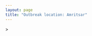 ```yaml
---
layout: page
title: "Outbreak location: Amritsar"
---
```

<div id="mapid">
<script src="https://buda-magenta.github.io/hazard_map/load_map.js"></script>
><script>
var marker_outbreak = L.marker([31.634308, 74.873679],{"autoPan": true}).addTo(map); marker_outbreak.bindTooltip("Amritsar").openTooltip();

var circle_1 = L.circle([30.909016, 75.851601], {"pane": "markerPane", "color": "red", "fill": true, "fillOpacity": 0.2, "fillRule": "evenodd", "lineCap": "round", "lineJoin": "round", "opacity": 1.0, "radius": 320615, "stroke": true, "weight": 2}).addTo(map);
circle_1.bindTooltip("Ludhiana<br>rank: 1<br>hazard index: 0.080154")

var circle_2 = L.circle([28.651718, 77.221939], {"pane": "markerPane", "color": "red", "fill": true, "fillOpacity": 0.2, "fillRule": "evenodd", "lineCap": "round", "lineJoin": "round", "opacity": 1.0, "radius": 251737, "stroke": true, "weight": 2}).addTo(map);
circle_2.bindTooltip("Delhi<br>rank: 2<br>hazard index: 0.062934")

var circle_3 = L.circle([31.292011, 75.568058], {"pane": "markerPane", "color": "red", "fill": true, "fillOpacity": 0.2, "fillRule": "evenodd", "lineCap": "round", "lineJoin": "round", "opacity": 1.0, "radius": 160272, "stroke": true, "weight": 2}).addTo(map);
circle_3.bindTooltip("Jalandhar<br>rank: 3<br>hazard index: 0.040068")

var circle_4 = L.circle([31.819302, 75.199994], {"pane": "markerPane", "color": "red", "fill": true, "fillOpacity": 0.2, "fillRule": "evenodd", "lineCap": "round", "lineJoin": "round", "opacity": 1.0, "radius": 95310, "stroke": true, "weight": 2}).addTo(map);
circle_4.bindTooltip("Batala<br>rank: 4<br>hazard index: 0.023828")

var circle_5 = L.circle([32.301710, 75.658642], {"pane": "markerPane", "color": "red", "fill": true, "fillOpacity": 0.2, "fillRule": "evenodd", "lineCap": "round", "lineJoin": "round", "opacity": 1.0, "radius": 92599, "stroke": true, "weight": 2}).addTo(map);
circle_5.bindTooltip("Pathankot<br>rank: 5<br>hazard index: 0.023150")

var circle_6 = L.circle([32.718561, 74.858092], {"pane": "markerPane", "color": "red", "fill": true, "fillOpacity": 0.2, "fillRule": "evenodd", "lineCap": "round", "lineJoin": "round", "opacity": 1.0, "radius": 77127, "stroke": true, "weight": 2}).addTo(map);
circle_6.bindTooltip("Jammu<br>rank: 6<br>hazard index: 0.019282")

var circle_7 = L.circle([19.075990, 72.877393], {"pane": "markerPane", "color": "red", "fill": true, "fillOpacity": 0.2, "fillRule": "evenodd", "lineCap": "round", "lineJoin": "round", "opacity": 1.0, "radius": 42081, "stroke": true, "weight": 2}).addTo(map);
circle_7.bindTooltip("Mumbai<br>rank: 7<br>hazard index: 0.010520")

var circle_8 = L.circle([26.838100, 80.934600], {"pane": "markerPane", "color": "red", "fill": true, "fillOpacity": 0.2, "fillRule": "evenodd", "lineCap": "round", "lineJoin": "round", "opacity": 1.0, "radius": 27247, "stroke": true, "weight": 2}).addTo(map);
circle_8.bindTooltip("Lucknow<br>rank: 8<br>hazard index: 0.006812")

var circle_9 = L.circle([29.988077, 77.508130], {"pane": "markerPane", "color": "red", "fill": true, "fillOpacity": 0.2, "fillRule": "evenodd", "lineCap": "round", "lineJoin": "round", "opacity": 1.0, "radius": 25838, "stroke": true, "weight": 2}).addTo(map);
circle_9.bindTooltip("Saharanpur<br>rank: 9<br>hazard index: 0.006460")

var circle_10 = L.circle([25.531031, 78.652689], {"pane": "markerPane", "color": "red", "fill": true, "fillOpacity": 0.2, "fillRule": "evenodd", "lineCap": "round", "lineJoin": "round", "opacity": 1.0, "radius": 22914, "stroke": true, "weight": 2}).addTo(map);
circle_10.bindTooltip("Jhansi<br>rank: 10<br>hazard index: 0.005729")

var circle_11 = L.circle([22.541418, 88.357691], {"pane": "markerPane", "color": "red", "fill": true, "fillOpacity": 0.2, "fillRule": "evenodd", "lineCap": "round", "lineJoin": "round", "opacity": 1.0, "radius": 18970, "stroke": true, "weight": 2}).addTo(map);
circle_11.bindTooltip("Kolkata<br>rank: 11<br>hazard index: 0.004743")

var circle_12 = L.circle([30.733442, 76.779714], {"pane": "markerPane", "color": "red", "fill": true, "fillOpacity": 0.2, "fillRule": "evenodd", "lineCap": "round", "lineJoin": "round", "opacity": 1.0, "radius": 18167, "stroke": true, "weight": 2}).addTo(map);
circle_12.bindTooltip("Chandigarh<br>rank: 12<br>hazard index: 0.004542")

var circle_13 = L.circle([28.863842, 78.805778], {"pane": "markerPane", "color": "red", "fill": true, "fillOpacity": 0.2, "fillRule": "evenodd", "lineCap": "round", "lineJoin": "round", "opacity": 1.0, "radius": 16598, "stroke": true, "weight": 2}).addTo(map);
circle_13.bindTooltip("Moradabad<br>rank: 13<br>hazard index: 0.004150")

var circle_14 = L.circle([31.608574, 75.846442], {"pane": "markerPane", "color": "red", "fill": true, "fillOpacity": 0.2, "fillRule": "evenodd", "lineCap": "round", "lineJoin": "round", "opacity": 1.0, "radius": 15738, "stroke": true, "weight": 2}).addTo(map);
circle_14.bindTooltip("Hoshiarpur<br>rank: 14<br>hazard index: 0.003935")

var circle_15 = L.circle([28.457876, 79.405571], {"pane": "markerPane", "color": "red", "fill": true, "fillOpacity": 0.2, "fillRule": "evenodd", "lineCap": "round", "lineJoin": "round", "opacity": 1.0, "radius": 14140, "stroke": true, "weight": 2}).addTo(map);
circle_15.bindTooltip("Bareilly<br>rank: 15<br>hazard index: 0.003535")

var circle_16 = L.circle([30.179115, 75.047102], {"pane": "markerPane", "color": "red", "fill": true, "fillOpacity": 0.2, "fillRule": "evenodd", "lineCap": "round", "lineJoin": "round", "opacity": 1.0, "radius": 13505, "stroke": true, "weight": 2}).addTo(map);
circle_16.bindTooltip("Bathinda<br>rank: 16<br>hazard index: 0.003376")

var circle_17 = L.circle([30.145054, 74.195660], {"pane": "markerPane", "color": "red", "fill": true, "fillOpacity": 0.2, "fillRule": "evenodd", "lineCap": "round", "lineJoin": "round", "opacity": 1.0, "radius": 9849, "stroke": true, "weight": 2}).addTo(map);
circle_17.bindTooltip("Abohar<br>rank: 17<br>hazard index: 0.002462")

var circle_18 = L.circle([26.671329, 83.364583], {"pane": "markerPane", "color": "red", "fill": true, "fillOpacity": 0.2, "fillRule": "evenodd", "lineCap": "round", "lineJoin": "round", "opacity": 1.0, "radius": 9276, "stroke": true, "weight": 2}).addTo(map);
circle_18.bindTooltip("Gorakhpur<br>rank: 18<br>hazard index: 0.002319")

var circle_19 = L.circle([30.783987, 75.160574], {"pane": "markerPane", "color": "red", "fill": true, "fillOpacity": 0.2, "fillRule": "evenodd", "lineCap": "round", "lineJoin": "round", "opacity": 1.0, "radius": 8263, "stroke": true, "weight": 2}).addTo(map);
circle_19.bindTooltip("Moga<br>rank: 19<br>hazard index: 0.002066")

var circle_20 = L.circle([26.460914, 80.321759], {"pane": "markerPane", "color": "red", "fill": true, "fillOpacity": 0.2, "fillRule": "evenodd", "lineCap": "round", "lineJoin": "round", "opacity": 1.0, "radius": 8214, "stroke": true, "weight": 2}).addTo(map);
circle_20.bindTooltip("Kanpur<br>rank: 20<br>hazard index: 0.002054")

var circle_21 = L.circle([30.883006, 75.869732], {"pane": "markerPane", "color": "red", "fill": true, "fillOpacity": 0.2, "fillRule": "evenodd", "lineCap": "round", "lineJoin": "round", "opacity": 1.0, "radius": 8125, "stroke": true, "weight": 2}).addTo(map);
circle_21.bindTooltip("S.A.S. Nagar<br>rank: 21<br>hazard index: 0.002031")

var circle_22 = L.circle([30.885100, 74.660141], {"pane": "markerPane", "color": "red", "fill": true, "fillOpacity": 0.2, "fillRule": "evenodd", "lineCap": "round", "lineJoin": "round", "opacity": 1.0, "radius": 7871, "stroke": true, "weight": 2}).addTo(map);
circle_22.bindTooltip("Firozpur<br>rank: 22<br>hazard index: 0.001968")

var circle_23 = L.circle([26.915458, 75.818982], {"pane": "markerPane", "color": "red", "fill": true, "fillOpacity": 0.2, "fillRule": "evenodd", "lineCap": "round", "lineJoin": "round", "opacity": 1.0, "radius": 7314, "stroke": true, "weight": 2}).addTo(map);
circle_23.bindTooltip("Jaipur<br>rank: 23<br>hazard index: 0.001829")

var circle_24 = L.circle([25.335649, 83.007629], {"pane": "markerPane", "color": "red", "fill": true, "fillOpacity": 0.2, "fillRule": "evenodd", "lineCap": "round", "lineJoin": "round", "opacity": 1.0, "radius": 6631, "stroke": true, "weight": 2}).addTo(map);
circle_24.bindTooltip("Varanasi<br>rank: 24<br>hazard index: 0.001658")

var circle_25 = L.circle([30.283140, 74.522997], {"pane": "markerPane", "color": "red", "fill": true, "fillOpacity": 0.2, "fillRule": "evenodd", "lineCap": "round", "lineJoin": "round", "opacity": 1.0, "radius": 6629, "stroke": true, "weight": 2}).addTo(map);
circle_25.bindTooltip("Muktsar<br>rank: 25<br>hazard index: 0.001657")

var circle_26 = L.circle([27.175255, 78.009816], {"pane": "markerPane", "color": "red", "fill": true, "fillOpacity": 0.2, "fillRule": "evenodd", "lineCap": "round", "lineJoin": "round", "opacity": 1.0, "radius": 6626, "stroke": true, "weight": 2}).addTo(map);
circle_26.bindTooltip("Agra<br>rank: 26<br>hazard index: 0.001657")

var circle_27 = L.circle([12.979120, 77.591300], {"pane": "markerPane", "color": "red", "fill": true, "fillOpacity": 0.2, "fillRule": "evenodd", "lineCap": "round", "lineJoin": "round", "opacity": 1.0, "radius": 6565, "stroke": true, "weight": 2}).addTo(map);
circle_27.bindTooltip("Bangalore<br>rank: 27<br>hazard index: 0.001641")

var circle_28 = L.circle([30.533129, 75.880760], {"pane": "markerPane", "color": "red", "fill": true, "fillOpacity": 0.2, "fillRule": "evenodd", "lineCap": "round", "lineJoin": "round", "opacity": 1.0, "radius": 6439, "stroke": true, "weight": 2}).addTo(map);
circle_28.bindTooltip("Malerkotla<br>rank: 28<br>hazard index: 0.001610")

var circle_29 = L.circle([25.609324, 85.123525], {"pane": "markerPane", "color": "red", "fill": true, "fillOpacity": 0.2, "fillRule": "evenodd", "lineCap": "round", "lineJoin": "round", "opacity": 1.0, "radius": 6250, "stroke": true, "weight": 2}).addTo(map);
circle_29.bindTooltip("Patna<br>rank: 29<br>hazard index: 0.001563")

var circle_30 = L.circle([23.258486, 77.401989], {"pane": "markerPane", "color": "red", "fill": true, "fillOpacity": 0.2, "fillRule": "evenodd", "lineCap": "round", "lineJoin": "round", "opacity": 1.0, "radius": 6036, "stroke": true, "weight": 2}).addTo(map);
circle_30.bindTooltip("Bhopal<br>rank: 30<br>hazard index: 0.001509")

var circle_31 = L.circle([28.428262, 77.002700], {"pane": "markerPane", "color": "red", "fill": true, "fillOpacity": 0.2, "fillRule": "evenodd", "lineCap": "round", "lineJoin": "round", "opacity": 1.0, "radius": 5630, "stroke": true, "weight": 2}).addTo(map);
circle_31.bindTooltip("Gurgaon<br>rank: 31<br>hazard index: 0.001408")

var circle_32 = L.circle([30.384367, 76.770421], {"pane": "markerPane", "color": "red", "fill": true, "fillOpacity": 0.2, "fillRule": "evenodd", "lineCap": "round", "lineJoin": "round", "opacity": 1.0, "radius": 5156, "stroke": true, "weight": 2}).addTo(map);
circle_32.bindTooltip("Ambala<br>rank: 32<br>hazard index: 0.001289")

var circle_33 = L.circle([28.402979, 77.310384], {"pane": "markerPane", "color": "red", "fill": true, "fillOpacity": 0.2, "fillRule": "evenodd", "lineCap": "round", "lineJoin": "round", "opacity": 1.0, "radius": 5145, "stroke": true, "weight": 2}).addTo(map);
circle_33.bindTooltip("Faridabad<br>rank: 33<br>hazard index: 0.001286")

var circle_34 = L.circle([21.170200, 72.831100], {"pane": "markerPane", "color": "red", "fill": true, "fillOpacity": 0.2, "fillRule": "evenodd", "lineCap": "round", "lineJoin": "round", "opacity": 1.0, "radius": 5091, "stroke": true, "weight": 2}).addTo(map);
circle_34.bindTooltip("Surat<br>rank: 34<br>hazard index: 0.001273")

var circle_35 = L.circle([31.385241, 75.305523], {"pane": "markerPane", "color": "red", "fill": true, "fillOpacity": 0.2, "fillRule": "evenodd", "lineCap": "round", "lineJoin": "round", "opacity": 1.0, "radius": 5090, "stroke": true, "weight": 2}).addTo(map);
circle_35.bindTooltip("Kapurthala<br>rank: 35<br>hazard index: 0.001273")

var circle_36 = L.circle([21.149813, 79.082056], {"pane": "markerPane", "color": "red", "fill": true, "fillOpacity": 0.2, "fillRule": "evenodd", "lineCap": "round", "lineJoin": "round", "opacity": 1.0, "radius": 4521, "stroke": true, "weight": 2}).addTo(map);
circle_36.bindTooltip("Nagpur<br>rank: 36<br>hazard index: 0.001130")

var circle_37 = L.circle([26.203725, 78.157363], {"pane": "markerPane", "color": "red", "fill": true, "fillOpacity": 0.2, "fillRule": "evenodd", "lineCap": "round", "lineJoin": "round", "opacity": 1.0, "radius": 4433, "stroke": true, "weight": 2}).addTo(map);
circle_37.bindTooltip("Gwalior<br>rank: 37<br>hazard index: 0.001108")

var circle_38 = L.circle([30.211200, 77.286390], {"pane": "markerPane", "color": "red", "fill": true, "fillOpacity": 0.2, "fillRule": "evenodd", "lineCap": "round", "lineJoin": "round", "opacity": 1.0, "radius": 4114, "stroke": true, "weight": 2}).addTo(map);
circle_38.bindTooltip("Yamunanagar<br>rank: 38<br>hazard index: 0.001029")

var circle_39 = L.circle([30.370469, 75.504017], {"pane": "markerPane", "color": "red", "fill": true, "fillOpacity": 0.2, "fillRule": "evenodd", "lineCap": "round", "lineJoin": "round", "opacity": 1.0, "radius": 4077, "stroke": true, "weight": 2}).addTo(map);
circle_39.bindTooltip("Barnala<br>rank: 39<br>hazard index: 0.001019")

var circle_40 = L.circle([29.168807, 75.746110], {"pane": "markerPane", "color": "red", "fill": true, "fillOpacity": 0.2, "fillRule": "evenodd", "lineCap": "round", "lineJoin": "round", "opacity": 1.0, "radius": 3948, "stroke": true, "weight": 2}).addTo(map);
circle_40.bindTooltip("Hisar<br>rank: 40<br>hazard index: 0.000987")

var circle_41 = L.circle([30.325565, 78.043681], {"pane": "markerPane", "color": "red", "fill": true, "fillOpacity": 0.2, "fillRule": "evenodd", "lineCap": "round", "lineJoin": "round", "opacity": 1.0, "radius": 3867, "stroke": true, "weight": 2}).addTo(map);
circle_41.bindTooltip("Dehradun<br>rank: 41<br>hazard index: 0.000967")

var circle_42 = L.circle([29.938447, 78.145298], {"pane": "markerPane", "color": "red", "fill": true, "fillOpacity": 0.2, "fillRule": "evenodd", "lineCap": "round", "lineJoin": "round", "opacity": 1.0, "radius": 3865, "stroke": true, "weight": 2}).addTo(map);
circle_42.bindTooltip("Haridwar<br>rank: 42<br>hazard index: 0.000966")

var circle_43 = L.circle([34.074744, 74.820444], {"pane": "markerPane", "color": "red", "fill": true, "fillOpacity": 0.2, "fillRule": "evenodd", "lineCap": "round", "lineJoin": "round", "opacity": 1.0, "radius": 3556, "stroke": true, "weight": 2}).addTo(map);
circle_43.bindTooltip("Srinagar<br>rank: 43<br>hazard index: 0.000889")

var circle_44 = L.circle([29.000653, 77.768229], {"pane": "markerPane", "color": "red", "fill": true, "fillOpacity": 0.2, "fillRule": "evenodd", "lineCap": "round", "lineJoin": "round", "opacity": 1.0, "radius": 3482, "stroke": true, "weight": 2}).addTo(map);
circle_44.bindTooltip("Meerut<br>rank: 44<br>hazard index: 0.000871")

var circle_45 = L.circle([26.148658, 85.340013], {"pane": "markerPane", "color": "red", "fill": true, "fillOpacity": 0.2, "fillRule": "evenodd", "lineCap": "round", "lineJoin": "round", "opacity": 1.0, "radius": 3460, "stroke": true, "weight": 2}).addTo(map);
circle_45.bindTooltip("Muzaffarpur<br>rank: 45<br>hazard index: 0.000865")

var circle_46 = L.circle([27.912633, 79.746563], {"pane": "markerPane", "color": "red", "fill": true, "fillOpacity": 0.2, "fillRule": "evenodd", "lineCap": "round", "lineJoin": "round", "opacity": 1.0, "radius": 3436, "stroke": true, "weight": 2}).addTo(map);
circle_46.bindTooltip("Shahjahanpur<br>rank: 46<br>hazard index: 0.000859")

var circle_47 = L.circle([29.391275, 76.977167], {"pane": "markerPane", "color": "red", "fill": true, "fillOpacity": 0.2, "fillRule": "evenodd", "lineCap": "round", "lineJoin": "round", "opacity": 1.0, "radius": 2657, "stroke": true, "weight": 2}).addTo(map);
circle_47.bindTooltip("Panipat<br>rank: 47<br>hazard index: 0.000664")

var circle_48 = L.circle([29.869350, 77.890212], {"pane": "markerPane", "color": "red", "fill": true, "fillOpacity": 0.2, "fillRule": "evenodd", "lineCap": "round", "lineJoin": "round", "opacity": 1.0, "radius": 2651, "stroke": true, "weight": 2}).addTo(map);
circle_48.bindTooltip("Roorkee<br>rank: 48<br>hazard index: 0.000663")

var circle_49 = L.circle([28.901090, 76.580193], {"pane": "markerPane", "color": "red", "fill": true, "fillOpacity": 0.2, "fillRule": "evenodd", "lineCap": "round", "lineJoin": "round", "opacity": 1.0, "radius": 2590, "stroke": true, "weight": 2}).addTo(map);
circle_49.bindTooltip("Rohtak<br>rank: 49<br>hazard index: 0.000648")

var circle_50 = L.circle([26.296772, 73.035143], {"pane": "markerPane", "color": "red", "fill": true, "fillOpacity": 0.2, "fillRule": "evenodd", "lineCap": "round", "lineJoin": "round", "opacity": 1.0, "radius": 2511, "stroke": true, "weight": 2}).addTo(map);
circle_50.bindTooltip("Jodhpur<br>rank: 50<br>hazard index: 0.000628")

var circle_51 = L.circle([29.680327, 76.989625], {"pane": "markerPane", "color": "red", "fill": true, "fillOpacity": 0.2, "fillRule": "evenodd", "lineCap": "round", "lineJoin": "round", "opacity": 1.0, "radius": 2455, "stroke": true, "weight": 2}).addTo(map);
circle_51.bindTooltip("Karnal<br>rank: 51<br>hazard index: 0.000614")

var circle_52 = L.circle([23.687130, 86.974659], {"pane": "markerPane", "color": "red", "fill": true, "fillOpacity": 0.2, "fillRule": "evenodd", "lineCap": "round", "lineJoin": "round", "opacity": 1.0, "radius": 2372, "stroke": true, "weight": 2}).addTo(map);
circle_52.bindTooltip("Asansol<br>rank: 52<br>hazard index: 0.000593")

var circle_53 = L.circle([19.194329, 72.970178], {"pane": "markerPane", "color": "red", "fill": true, "fillOpacity": 0.2, "fillRule": "evenodd", "lineCap": "round", "lineJoin": "round", "opacity": 1.0, "radius": 2353, "stroke": true, "weight": 2}).addTo(map);
circle_53.bindTooltip("Thane<br>rank: 53<br>hazard index: 0.000588")

var circle_54 = L.circle([28.794068, 79.185930], {"pane": "markerPane", "color": "red", "fill": true, "fillOpacity": 0.2, "fillRule": "evenodd", "lineCap": "round", "lineJoin": "round", "opacity": 1.0, "radius": 2308, "stroke": true, "weight": 2}).addTo(map);
circle_54.bindTooltip("Rampur<br>rank: 54<br>hazard index: 0.000577")

var circle_55 = L.circle([30.129326, 77.245483], {"pane": "markerPane", "color": "red", "fill": true, "fillOpacity": 0.2, "fillRule": "evenodd", "lineCap": "round", "lineJoin": "round", "opacity": 1.0, "radius": 2195, "stroke": true, "weight": 2}).addTo(map);
circle_55.bindTooltip("Jagadhri<br>rank: 55<br>hazard index: 0.000549")

var circle_56 = L.circle([27.876990, 78.137290], {"pane": "markerPane", "color": "red", "fill": true, "fillOpacity": 0.2, "fillRule": "evenodd", "lineCap": "round", "lineJoin": "round", "opacity": 1.0, "radius": 2168, "stroke": true, "weight": 2}).addTo(map);
circle_56.bindTooltip("Aligarh<br>rank: 56<br>hazard index: 0.000542")

var circle_57 = L.circle([29.003314, 77.016732], {"pane": "markerPane", "color": "red", "fill": true, "fillOpacity": 0.2, "fillRule": "evenodd", "lineCap": "round", "lineJoin": "round", "opacity": 1.0, "radius": 2156, "stroke": true, "weight": 2}).addTo(map);
circle_57.bindTooltip("Sonipat<br>rank: 57<br>hazard index: 0.000539")

var circle_58 = L.circle([25.773344, 84.784977], {"pane": "markerPane", "color": "red", "fill": true, "fillOpacity": 0.2, "fillRule": "evenodd", "lineCap": "round", "lineJoin": "round", "opacity": 1.0, "radius": 2115, "stroke": true, "weight": 2}).addTo(map);
circle_58.bindTooltip("Chapra<br>rank: 58<br>hazard index: 0.000529")

var circle_59 = L.circle([22.297314, 73.194257], {"pane": "markerPane", "color": "red", "fill": true, "fillOpacity": 0.2, "fillRule": "evenodd", "lineCap": "round", "lineJoin": "round", "opacity": 1.0, "radius": 2110, "stroke": true, "weight": 2}).addTo(map);
circle_59.bindTooltip("Vadodara<br>rank: 59<br>hazard index: 0.000528")

var circle_60 = L.circle([25.565691, 80.063489], {"pane": "markerPane", "color": "red", "fill": true, "fillOpacity": 0.2, "fillRule": "evenodd", "lineCap": "round", "lineJoin": "round", "opacity": 1.0, "radius": 2106, "stroke": true, "weight": 2}).addTo(map);
circle_60.bindTooltip("Khanna<br>rank: 60<br>hazard index: 0.000527")

var circle_61 = L.circle([19.169335, 77.311013], {"pane": "markerPane", "color": "red", "fill": true, "fillOpacity": 0.2, "fillRule": "evenodd", "lineCap": "round", "lineJoin": "round", "opacity": 1.0, "radius": 1994, "stroke": true, "weight": 2}).addTo(map);
circle_61.bindTooltip("Nanded Waghala<br>rank: 61<br>hazard index: 0.000499")

var circle_62 = L.circle([23.535048, 87.338043], {"pane": "markerPane", "color": "red", "fill": true, "fillOpacity": 0.2, "fillRule": "evenodd", "lineCap": "round", "lineJoin": "round", "opacity": 1.0, "radius": 1961, "stroke": true, "weight": 2}).addTo(map);
circle_62.bindTooltip("Durgapur<br>rank: 62<br>hazard index: 0.000490")

var circle_63 = L.circle([27.504639, 80.829466], {"pane": "markerPane", "color": "red", "fill": true, "fillOpacity": 0.2, "fillRule": "evenodd", "lineCap": "round", "lineJoin": "round", "opacity": 1.0, "radius": 1815, "stroke": true, "weight": 2}).addTo(map);
circle_63.bindTooltip("Sitapur<br>rank: 63<br>hazard index: 0.000454")

var circle_64 = L.circle([21.237947, 81.633683], {"pane": "markerPane", "color": "red", "fill": true, "fillOpacity": 0.2, "fillRule": "evenodd", "lineCap": "round", "lineJoin": "round", "opacity": 1.0, "radius": 1796, "stroke": true, "weight": 2}).addTo(map);
circle_64.bindTooltip("Raipur<br>rank: 64<br>hazard index: 0.000449")

var circle_65 = L.circle([27.633333, 77.583333], {"pane": "markerPane", "color": "red", "fill": true, "fillOpacity": 0.2, "fillRule": "evenodd", "lineCap": "round", "lineJoin": "round", "opacity": 1.0, "radius": 1761, "stroke": true, "weight": 2}).addTo(map);
circle_65.bindTooltip("Mathura<br>rank: 65<br>hazard index: 0.000440")

var circle_66 = L.circle([18.521428, 73.854454], {"pane": "markerPane", "color": "red", "fill": true, "fillOpacity": 0.2, "fillRule": "evenodd", "lineCap": "round", "lineJoin": "round", "opacity": 1.0, "radius": 1755, "stroke": true, "weight": 2}).addTo(map);
circle_66.bindTooltip("Pune<br>rank: 66<br>hazard index: 0.000439")

var circle_67 = L.circle([25.512719, 86.090571], {"pane": "markerPane", "color": "red", "fill": true, "fillOpacity": 0.2, "fillRule": "evenodd", "lineCap": "round", "lineJoin": "round", "opacity": 1.0, "radius": 1741, "stroke": true, "weight": 2}).addTo(map);
circle_67.bindTooltip("Begusarai<br>rank: 67<br>hazard index: 0.000435")

var circle_68 = L.circle([26.180598, 91.753943], {"pane": "markerPane", "color": "red", "fill": true, "fillOpacity": 0.2, "fillRule": "evenodd", "lineCap": "round", "lineJoin": "round", "opacity": 1.0, "radius": 1635, "stroke": true, "weight": 2}).addTo(map);
circle_68.bindTooltip("Guwahati<br>rank: 68<br>hazard index: 0.000409")

var circle_69 = L.circle([23.021624, 72.579707], {"pane": "markerPane", "color": "red", "fill": true, "fillOpacity": 0.2, "fillRule": "evenodd", "lineCap": "round", "lineJoin": "round", "opacity": 1.0, "radius": 1633, "stroke": true, "weight": 2}).addTo(map);
circle_69.bindTooltip("Ahmedabad<br>rank: 69<br>hazard index: 0.000408")

var circle_70 = L.circle([26.083143, 86.032571], {"pane": "markerPane", "color": "red", "fill": true, "fillOpacity": 0.2, "fillRule": "evenodd", "lineCap": "round", "lineJoin": "round", "opacity": 1.0, "radius": 1597, "stroke": true, "weight": 2}).addTo(map);
circle_70.bindTooltip("Darbhanga<br>rank: 70<br>hazard index: 0.000399")

var circle_71 = L.circle([17.388786, 78.461065], {"pane": "markerPane", "color": "red", "fill": true, "fillOpacity": 0.2, "fillRule": "evenodd", "lineCap": "round", "lineJoin": "round", "opacity": 1.0, "radius": 1591, "stroke": true, "weight": 2}).addTo(map);
circle_71.bindTooltip("Hyderabad<br>rank: 71<br>hazard index: 0.000398")

var circle_72 = L.circle([28.015929, 73.317137], {"pane": "markerPane", "color": "red", "fill": true, "fillOpacity": 0.2, "fillRule": "evenodd", "lineCap": "round", "lineJoin": "round", "opacity": 1.0, "radius": 1573, "stroke": true, "weight": 2}).addTo(map);
circle_72.bindTooltip("Bikaner<br>rank: 72<br>hazard index: 0.000393")

var circle_73 = L.circle([25.720581, 85.255560], {"pane": "markerPane", "color": "red", "fill": true, "fillOpacity": 0.2, "fillRule": "evenodd", "lineCap": "round", "lineJoin": "round", "opacity": 1.0, "radius": 1543, "stroke": true, "weight": 2}).addTo(map);
circle_73.bindTooltip("Hajipur<br>rank: 73<br>hazard index: 0.000386")

var circle_74 = L.circle([27.177366, 78.389912], {"pane": "markerPane", "color": "red", "fill": true, "fillOpacity": 0.2, "fillRule": "evenodd", "lineCap": "round", "lineJoin": "round", "opacity": 1.0, "radius": 1500, "stroke": true, "weight": 2}).addTo(map);
circle_74.bindTooltip("Firozabad<br>rank: 74<br>hazard index: 0.000375")

var circle_75 = L.circle([26.724789, 82.793269], {"pane": "markerPane", "color": "red", "fill": true, "fillOpacity": 0.2, "fillRule": "evenodd", "lineCap": "round", "lineJoin": "round", "opacity": 1.0, "radius": 1487, "stroke": true, "weight": 2}).addTo(map);
circle_75.bindTooltip("Basti<br>rank: 75<br>hazard index: 0.000372")

var circle_76 = L.circle([27.109667, 81.918329], {"pane": "markerPane", "color": "red", "fill": true, "fillOpacity": 0.2, "fillRule": "evenodd", "lineCap": "round", "lineJoin": "round", "opacity": 1.0, "radius": 1483, "stroke": true, "weight": 2}).addTo(map);
circle_76.bindTooltip("Gonda<br>rank: 76<br>hazard index: 0.000371")

var circle_77 = L.circle([20.843512, 75.525927], {"pane": "markerPane", "color": "red", "fill": true, "fillOpacity": 0.2, "fillRule": "evenodd", "lineCap": "round", "lineJoin": "round", "opacity": 1.0, "radius": 1446, "stroke": true, "weight": 2}).addTo(map);
circle_77.bindTooltip("Jalgaon<br>rank: 77<br>hazard index: 0.000362")

var circle_78 = L.circle([28.733400, 77.298600], {"pane": "markerPane", "color": "red", "fill": true, "fillOpacity": 0.2, "fillRule": "evenodd", "lineCap": "round", "lineJoin": "round", "opacity": 1.0, "radius": 1437, "stroke": true, "weight": 2}).addTo(map);
circle_78.bindTooltip("Loni<br>rank: 78<br>hazard index: 0.000359")

var circle_79 = L.circle([13.083694, 80.270186], {"pane": "markerPane", "color": "red", "fill": true, "fillOpacity": 0.2, "fillRule": "evenodd", "lineCap": "round", "lineJoin": "round", "opacity": 1.0, "radius": 1386, "stroke": true, "weight": 2}).addTo(map);
circle_79.bindTooltip("Chennai<br>rank: 79<br>hazard index: 0.000347")

var circle_80 = L.circle([26.469100, 74.639000], {"pane": "markerPane", "color": "red", "fill": true, "fillOpacity": 0.2, "fillRule": "evenodd", "lineCap": "round", "lineJoin": "round", "opacity": 1.0, "radius": 1287, "stroke": true, "weight": 2}).addTo(map);
circle_80.bindTooltip("Ajmer<br>rank: 80<br>hazard index: 0.000322")

var circle_81 = L.circle([25.196826, 76.000893], {"pane": "markerPane", "color": "red", "fill": true, "fillOpacity": 0.2, "fillRule": "evenodd", "lineCap": "round", "lineJoin": "round", "opacity": 1.0, "radius": 1267, "stroke": true, "weight": 2}).addTo(map);
circle_81.bindTooltip("Kota<br>rank: 81<br>hazard index: 0.000317")

var circle_82 = L.circle([26.131004, 84.391257], {"pane": "markerPane", "color": "red", "fill": true, "fillOpacity": 0.2, "fillRule": "evenodd", "lineCap": "round", "lineJoin": "round", "opacity": 1.0, "radius": 1245, "stroke": true, "weight": 2}).addTo(map);
circle_82.bindTooltip("Siwan<br>rank: 82<br>hazard index: 0.000311")

var circle_83 = L.circle([26.423847, 83.762732], {"pane": "markerPane", "color": "red", "fill": true, "fillOpacity": 0.2, "fillRule": "evenodd", "lineCap": "round", "lineJoin": "round", "opacity": 1.0, "radius": 1200, "stroke": true, "weight": 2}).addTo(map);
circle_83.bindTooltip("Deoria<br>rank: 83<br>hazard index: 0.000300")

var circle_84 = L.circle([25.438130, 81.833800], {"pane": "markerPane", "color": "red", "fill": true, "fillOpacity": 0.2, "fillRule": "evenodd", "lineCap": "round", "lineJoin": "round", "opacity": 1.0, "radius": 1162, "stroke": true, "weight": 2}).addTo(map);
circle_84.bindTooltip("Allahabad<br>rank: 84<br>hazard index: 0.000291")

var circle_85 = L.circle([28.660965, 76.834676], {"pane": "markerPane", "color": "red", "fill": true, "fillOpacity": 0.2, "fillRule": "evenodd", "lineCap": "round", "lineJoin": "round", "opacity": 1.0, "radius": 1141, "stroke": true, "weight": 2}).addTo(map);
circle_85.bindTooltip("Bahadurgarh<br>rank: 85<br>hazard index: 0.000285")

var circle_86 = L.circle([29.211757, 78.961731], {"pane": "markerPane", "color": "red", "fill": true, "fillOpacity": 0.2, "fillRule": "evenodd", "lineCap": "round", "lineJoin": "round", "opacity": 1.0, "radius": 1098, "stroke": true, "weight": 2}).addTo(map);
circle_86.bindTooltip("Kashipur<br>rank: 86<br>hazard index: 0.000275")

var circle_87 = L.circle([23.250000, 87.750000], {"pane": "markerPane", "color": "red", "fill": true, "fillOpacity": 0.2, "fillRule": "evenodd", "lineCap": "round", "lineJoin": "round", "opacity": 1.0, "radius": 1088, "stroke": true, "weight": 2}).addTo(map);
circle_87.bindTooltip("Barddhaman<br>rank: 87<br>hazard index: 0.000272")

var circle_88 = L.circle([29.583333, 75.083333], {"pane": "markerPane", "color": "red", "fill": true, "fillOpacity": 0.2, "fillRule": "evenodd", "lineCap": "round", "lineJoin": "round", "opacity": 1.0, "radius": 1045, "stroke": true, "weight": 2}).addTo(map);
circle_88.bindTooltip("Sirsa<br>rank: 88<br>hazard index: 0.000261")

var circle_89 = L.circle([29.448006, 77.740685], {"pane": "markerPane", "color": "red", "fill": true, "fillOpacity": 0.2, "fillRule": "evenodd", "lineCap": "round", "lineJoin": "round", "opacity": 1.0, "radius": 1044, "stroke": true, "weight": 2}).addTo(map);
circle_89.bindTooltip("Muzaffarnagar<br>rank: 89<br>hazard index: 0.000261")

var circle_90 = L.circle([20.011247, 73.790236], {"pane": "markerPane", "color": "red", "fill": true, "fillOpacity": 0.2, "fillRule": "evenodd", "lineCap": "round", "lineJoin": "round", "opacity": 1.0, "radius": 1010, "stroke": true, "weight": 2}).addTo(map);
circle_90.bindTooltip("Nashik<br>rank: 90<br>hazard index: 0.000253")

var circle_91 = L.circle([28.753900, 77.399900], {"pane": "markerPane", "color": "red", "fill": true, "fillOpacity": 0.2, "fillRule": "evenodd", "lineCap": "round", "lineJoin": "round", "opacity": 1.0, "radius": 995, "stroke": true, "weight": 2}).addTo(map);
circle_91.bindTooltip("Khora<br>rank: 91<br>hazard index: 0.000249")

var circle_92 = L.circle([25.832642, 86.614893], {"pane": "markerPane", "color": "red", "fill": true, "fillOpacity": 0.2, "fillRule": "evenodd", "lineCap": "round", "lineJoin": "round", "opacity": 1.0, "radius": 876, "stroke": true, "weight": 2}).addTo(map);
circle_92.bindTooltip("Saharsa<br>rank: 92<br>hazard index: 0.000219")

var circle_93 = L.circle([25.623457, 84.596839], {"pane": "markerPane", "color": "red", "fill": true, "fillOpacity": 0.2, "fillRule": "evenodd", "lineCap": "round", "lineJoin": "round", "opacity": 1.0, "radius": 872, "stroke": true, "weight": 2}).addTo(map);
circle_93.bindTooltip("Arrah<br>rank: 93<br>hazard index: 0.000218")

var circle_94 = L.circle([15.398403, 73.812918], {"pane": "markerPane", "color": "red", "fill": true, "fillOpacity": 0.2, "fillRule": "evenodd", "lineCap": "round", "lineJoin": "round", "opacity": 1.0, "radius": 866, "stroke": true, "weight": 2}).addTo(map);
circle_94.bindTooltip("Vasco Da Gama<br>rank: 94<br>hazard index: 0.000217")

var circle_95 = L.circle([29.301826, 76.338471], {"pane": "markerPane", "color": "red", "fill": true, "fillOpacity": 0.2, "fillRule": "evenodd", "lineCap": "round", "lineJoin": "round", "opacity": 1.0, "radius": 820, "stroke": true, "weight": 2}).addTo(map);
circle_95.bindTooltip("Jind<br>rank: 95<br>hazard index: 0.000205")

var circle_96 = L.circle([17.723128, 83.301284], {"pane": "markerPane", "color": "red", "fill": true, "fillOpacity": 0.2, "fillRule": "evenodd", "lineCap": "round", "lineJoin": "round", "opacity": 1.0, "radius": 818, "stroke": true, "weight": 2}).addTo(map);
circle_96.bindTooltip("Visakhapatnam<br>rank: 96<br>hazard index: 0.000205")

var circle_97 = L.circle([25.560900, 87.647654], {"pane": "markerPane", "color": "red", "fill": true, "fillOpacity": 0.2, "fillRule": "evenodd", "lineCap": "round", "lineJoin": "round", "opacity": 1.0, "radius": 795, "stroke": true, "weight": 2}).addTo(map);
circle_97.bindTooltip("Katihar<br>rank: 97<br>hazard index: 0.000199")

var circle_98 = L.circle([26.250000, 81.250000], {"pane": "markerPane", "color": "red", "fill": true, "fillOpacity": 0.2, "fillRule": "evenodd", "lineCap": "round", "lineJoin": "round", "opacity": 1.0, "radius": 760, "stroke": true, "weight": 2}).addTo(map);
circle_98.bindTooltip("Rae Bareli<br>rank: 98<br>hazard index: 0.000190")

var circle_99 = L.circle([27.639077, 76.614452], {"pane": "markerPane", "color": "red", "fill": true, "fillOpacity": 0.2, "fillRule": "evenodd", "lineCap": "round", "lineJoin": "round", "opacity": 1.0, "radius": 748, "stroke": true, "weight": 2}).addTo(map);
circle_99.bindTooltip("Alwar<br>rank: 99<br>hazard index: 0.000187")

var circle_100 = L.circle([22.383333, 82.133333], {"pane": "markerPane", "color": "red", "fill": true, "fillOpacity": 0.2, "fillRule": "evenodd", "lineCap": "round", "lineJoin": "round", "opacity": 1.0, "radius": 743, "stroke": true, "weight": 2}).addTo(map);
circle_100.bindTooltip("Bilaspur<br>rank: 100<br>hazard index: 0.000186")
</script>
</div>